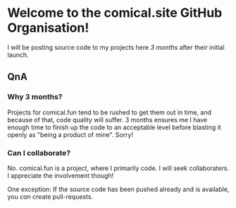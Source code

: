 # Welcome to the comical.site GitHub Organisation!

I will be posting source code to my projects here *3 months* after their initial launch.

## QnA
### Why 3 months?
Projects for comical.fun tend to be rushed to get them out in time, and because of that, code quality will suffer. 3 months ensures me I have enough time to finish up the code to an acceptable level before blasting it openly as "being a product of mine". Sorry!

### Can I collaborate?
No. comical.fun is a project, where I primarily code. I will seek collaboraters. I appreciate the involvement though!

One exception: If the source code has been pushed already and is available, you *can* create pull-requests.
